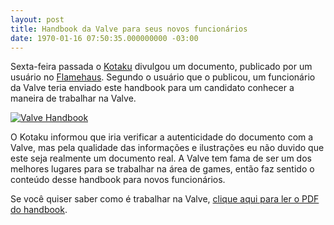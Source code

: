 ```yaml
---
layout: post
title: Handbook da Valve para seus novos funcionários
date: 1970-01-16 07:50:35.000000000 -03:00
---
```


Sexta-feira passada o [Kotaku](http://kotaku.com/5903955/read-valves-employee-company-handbook-its-amazing "Kotaku") divulgou um documento, publicado por um usuário no [Flamehaus](http://www.flamehaus.com/bbs/viewtopic.php?f=13&t=163319&p=3637282#p3637282 "Flamehaus"). Segundo o usuário que o publicou, um funcionário da Valve teria enviado este handbook para um candidato conhecer a maneira de trabalhar na Valve.

[![](http://gamedeveloper.com.br/blog/wp-content/uploads/2012/04/valve_handbook.jpg "Valve Handbook")](http://kotaku.com/5903955/read-valves-employee-company-handbook-its-amazing)

O Kotaku informou que iria verificar a autenticidade do documento com a Valve, mas pela qualidade das informações e ilustrações eu não duvido que este seja realmente um documento real. A Valve tem fama de ser um dos melhores lugares para se trabalhar na área de games, então faz sentido o conteúdo desse handbook para novos funcionários.

Se você quiser saber como é trabalhar na Valve, [clique aqui para ler o PDF do handbook](http://www.valvesoftware.com/company/Valve_Handbook_LowRes.pdf "Valve Handbook").

 


